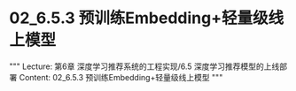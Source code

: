 # 02_6.5.3 预训练Embedding+轻量级线上模型

"""
Lecture: 第6章 深度学习推荐系统的工程实现/6.5 深度学习推荐模型的上线部署
Content: 02_6.5.3 预训练Embedding+轻量级线上模型
"""

